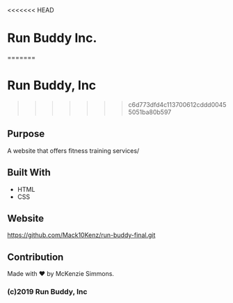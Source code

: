 <<<<<<< HEAD
# Run Buddy Inc.
=======
# Run Buddy, Inc
>>>>>>> c6d773dfd4c113700612cddd00455051ba80b597

## Purpose
A website that offers fitness training services/

## Built With
* HTML
* CSS

## Website
https://github.com/Mack10Kenz/run-buddy-final.git

## Contribution
Made with ❤️ by McKenzie Simmons.

### (c)2019 Run Buddy, Inc
